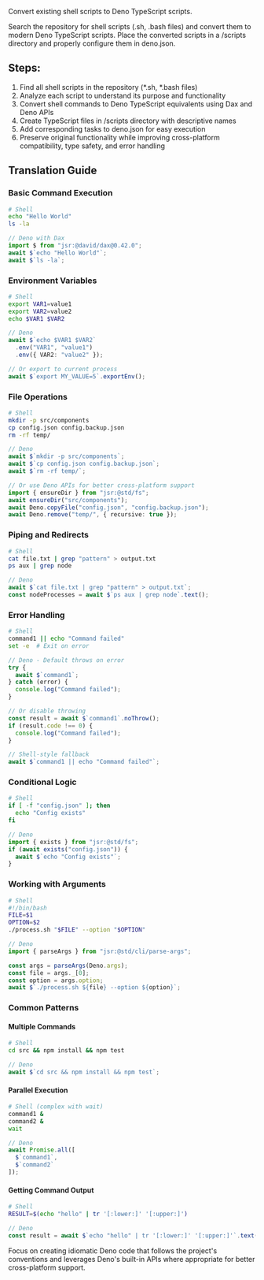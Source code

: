 Convert existing shell scripts to Deno TypeScript scripts.

Search the repository for shell scripts (.sh, .bash files) and convert them to modern Deno TypeScript scripts. Place the converted scripts in a /scripts directory and properly configure them in deno.json.

## Steps:
1. Find all shell scripts in the repository (*.sh, *.bash files)
2. Analyze each script to understand its purpose and functionality
3. Convert shell commands to Deno TypeScript equivalents using Dax and Deno APIs
4. Create TypeScript files in /scripts directory with descriptive names
5. Add corresponding tasks to deno.json for easy execution
6. Preserve original functionality while improving cross-platform compatibility, type safety, and error handling

## Translation Guide

### Basic Command Execution
```bash
# Shell
echo "Hello World"
ls -la
```
```typescript
// Deno with Dax
import $ from "jsr:@david/dax@0.42.0";
await $`echo "Hello World"`;
await $`ls -la`;
```

### Environment Variables
```bash
# Shell
export VAR1=value1
export VAR2=value2
echo $VAR1 $VAR2
```
```typescript
// Deno
await $`echo $VAR1 $VAR2`
  .env("VAR1", "value1")
  .env({ VAR2: "value2" });

// Or export to current process
await $`export MY_VALUE=5`.exportEnv();
```

### File Operations
```bash
# Shell
mkdir -p src/components
cp config.json config.backup.json
rm -rf temp/
```
```typescript
// Deno
await $`mkdir -p src/components`;
await $`cp config.json config.backup.json`;
await $`rm -rf temp/`;

// Or use Deno APIs for better cross-platform support
import { ensureDir } from "jsr:@std/fs";
await ensureDir("src/components");
await Deno.copyFile("config.json", "config.backup.json");
await Deno.remove("temp/", { recursive: true });
```

### Piping and Redirects
```bash
# Shell
cat file.txt | grep "pattern" > output.txt
ps aux | grep node
```
```typescript
// Deno
await $`cat file.txt | grep "pattern" > output.txt`;
const nodeProcesses = await $`ps aux | grep node`.text();
```

### Error Handling
```bash
# Shell
command1 || echo "Command failed"
set -e  # Exit on error
```
```typescript
// Deno - Default throws on error
try {
  await $`command1`;
} catch (error) {
  console.log("Command failed");
}

// Or disable throwing
const result = await $`command1`.noThrow();
if (result.code !== 0) {
  console.log("Command failed");
}

// Shell-style fallback
await $`command1 || echo "Command failed"`;
```

### Conditional Logic
```bash
# Shell
if [ -f "config.json" ]; then
  echo "Config exists"
fi
```
```typescript
// Deno
import { exists } from "jsr:@std/fs";
if (await exists("config.json")) {
  await $`echo "Config exists"`;
}
```

### Working with Arguments
```bash
# Shell
#!/bin/bash
FILE=$1
OPTION=$2
./process.sh "$FILE" --option "$OPTION"
```
```typescript
// Deno
import { parseArgs } from "jsr:@std/cli/parse-args";

const args = parseArgs(Deno.args);
const file = args._[0];
const option = args.option;
await $`./process.sh ${file} --option ${option}`;
```

### Common Patterns

#### Multiple Commands
```bash
# Shell
cd src && npm install && npm test
```
```typescript
// Deno
await $`cd src && npm install && npm test`;
```

#### Parallel Execution
```bash
# Shell (complex with wait)
command1 &
command2 &
wait
```
```typescript
// Deno
await Promise.all([
  $`command1`,
  $`command2`
]);
```

#### Getting Command Output
```bash
# Shell
RESULT=$(echo "hello" | tr '[:lower:]' '[:upper:]')
```
```typescript
// Deno
const result = await $`echo "hello" | tr '[:lower:]' '[:upper:]'`.text();
```

Focus on creating idiomatic Deno code that follows the project's conventions and leverages Deno's built-in APIs where appropriate for better cross-platform support.